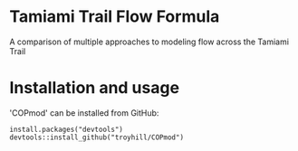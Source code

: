 # Tamiami Trail Flow Formula 
A comparison of multiple approaches to modeling flow across the Tamiami Trail





# Installation and usage

'COPmod' can be installed from GitHub:


```
install.packages("devtools")
devtools::install_github("troyhill/COPmod")
```
